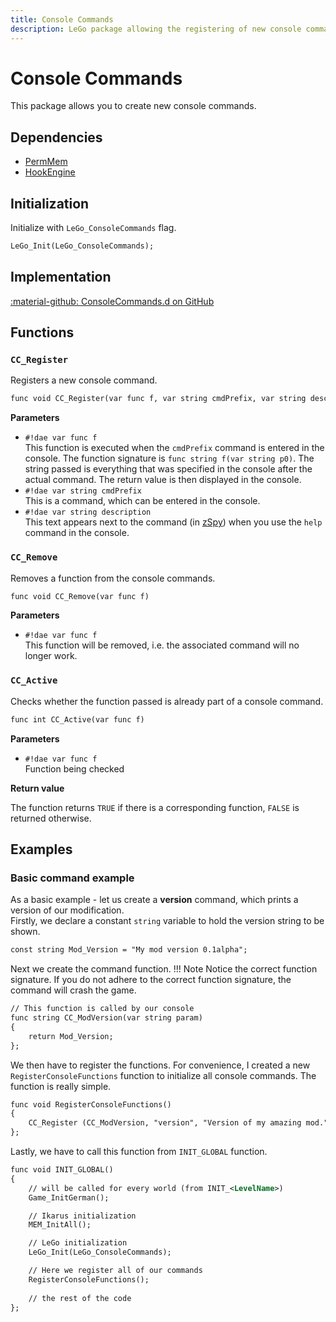 ```yaml
---
title: Console Commands
description: LeGo package allowing the registering of new console commands
---
```

# Console Commands
This package allows you to create new console commands.

## Dependencies

- [PermMem](../tools/permmem.md)
- [HookEngine](../tools/hook_engine.md)

## Initialization
Initialize with `LeGo_ConsoleCommands` flag.
```dae
LeGo_Init(LeGo_ConsoleCommands);
```

## Implementation
[:material-github: ConsoleCommands.d on GitHub](https://github.com/Lehona/LeGo/blob/dev/ConsoleCommands.d)

## Functions

### `CC_Register`
Registers a new console command.
```dae
func void CC_Register(var func f, var string cmdPrefix, var string description)
```
**Parameters**

- `#!dae var func f`  
    This function is executed when the `cmdPrefix` command is entered in the console. The function signature is `func string f(var string p0)`. The string passed is everything that was specified in the console after the actual command. The return value is then displayed in the console.
- `#!dae var string cmdPrefix`  
    This is a command, which can be entered in the console.
- `#!dae var string description`  
    This text appears next to the command (in [zSpy](../../../../tools/zSpy.md)) when you use the `help` command in the console.

### `CC_Remove`
Removes a function from the console commands.
```dae
func void CC_Remove(var func f)
```
**Parameters**

- `#!dae var func f`  
    This function will be removed, i.e. the associated command will no longer work.

### `CC_Active`
Checks whether the function passed is already part of a console command.
```dae
func int CC_Active(var func f)
```
**Parameters**

- `#!dae var func f`  
    Function being checked

**Return value**

The function returns `TRUE` if there is a corresponding function, `FALSE` is returned otherwise.

## Examples

### Basic command example
As a basic example - let us create a **version** command, which prints a version of our modification.  
Firstly, we declare a constant `string` variable to hold the version string to be shown.
```dae
const string Mod_Version = "My mod version 0.1alpha";
```
Next we create the command function.
!!! Note
    Notice the correct function signature. If you do not adhere to the correct function signature, the command will crash the game.

```dae
// This function is called by our console
func string CC_ModVersion(var string param)
{
    return Mod_Version;
};
```
We then have to register the functions. For convenience, I created a new `RegisterConsoleFunctions` function to initialize all console commands. The function is really simple.
```dae
func void RegisterConsoleFunctions()
{
    CC_Register (CC_ModVersion, "version", "Version of my amazing mod.");
};
```
Lastly, we have to call this function from `INIT_GLOBAL` function.
```dae
func void INIT_GLOBAL()
{
    // will be called for every world (from INIT_<LevelName>)
    Game_InitGerman();

    // Ikarus initialization
    MEM_InitAll();

    // LeGo initialization
    LeGo_Init(LeGo_ConsoleCommands);

    // Here we register all of our commands
    RegisterConsoleFunctions();
    
    // the rest of the code 
};
```
